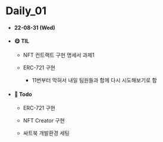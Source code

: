 # Daily_01

- #### 22-08-31 (Wed)

- #### **😋 TIL**
  
  - NFT 컨트랙트 구현 명세서 과제1
  
  - ERC-721 구현
    
    - 11번부터 막혀서 내일 팀원들과 함께 다시 시도해보기로 함

- #### 📌 Todo
  
  - ERC-721 구현
  
  - NFT Creator 구현
  
  - 싸트북 개발환경 세팅
